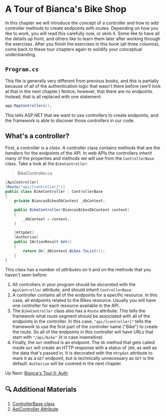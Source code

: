 # A Tour of Bianca's Bike Shop
In this chapter we will introduce the concept of a controller and how to add controller methods to create endpoints with routes. Depending on how you like to work, you will read this carefully now, or skim it. Some like to have all the details up front, and others like to learn them later after working through the exercises. After you finish the exercises in this book (all three columns), come back to these tour chapters again to solidify your conceptual understanding. 

## `Program.cs`
This file is generally very different from previous books, and this is partially because of all of the authentication logic that wasn't there before (we'll look at that in the next chapter.) Notice, however, that there are no endpoints. Instead, that is all replaced with one statement:
``` csharp
app.MapControllers();
```
This tells ASP.NET that we want to use controllers to create endpoints, and the framework is able to discover those controllers in our code. 

## What's a controller? 
First, a controller is a _class_. A controller class contains methods that are the _handlers_ for the endpoints of the API.  In web APIs the controllers _inherit_ many of the properties and methods we will use from the `ControllerBase` class. Take a look at the `BikeController`:
> BikeController.cs
``` csharp
[ApiController]
[Route("api/[controller]")]
public class BikeController : ControllerBase
{
    private BiancasBikesDbContext _dbContext;

    public BikeController(BiancasBikesDbContext context)
    {
        _dbContext = context;
    }

    [HttpGet]
    [Authorize]
    public IActionResult Get()
    {
        return Ok(_dbContext.Bikes.ToList());
    }
}
```
This class has a number of _attributes_ on it and on the methods that you haven't seen before:
1. All controllers in your program should be _decorated_ with the `ApiController` attribute, and should _inherit_ `ControllerBase`. 
1. A controller contains all of the endpoints for a specific resource. In this case, all endpoints related to the Bikes resource. Usually you will have one controller for each resource available in the API. 
1. The `BikeController` class also has a `Route` attribute. This tells the framework what route segment should be associated with all of the endpoints in the controller. In this case, `"api/[controller]"` tells the framework to use the first part of the controller name ("Bike") to create the route. So all of the endpoints in this controller will have URLs that start with `"/api/bike"` (it is case insensitive)
1. Finally, the `Get` method is an endpoint. The `Ok` method that gets called inside `Get` will create an HTTP response with a status of `200`, as well as the data that's passed in. It is decorated with the `HttpGet` attribute to mark it as a `GET` endpoint, but is technically unnecessary as `GET` is the default. `Authorize` will be covered in the next chapter. 

Up Next: [Bianca's Tour II: Auth](./biancas-auth.md)

## 🔍 Additional Materials
1. [ControllerBase class](https://learn.microsoft.com/en-us/dotnet/api/microsoft.aspnetcore.mvc.controllerbase?view=aspnetcore-6.0)
1. [ApiController Attribute](https://learn.microsoft.com/en-us/aspnet/core/web-api/?view=aspnetcore-6.0#apicontroller-attribute-1)